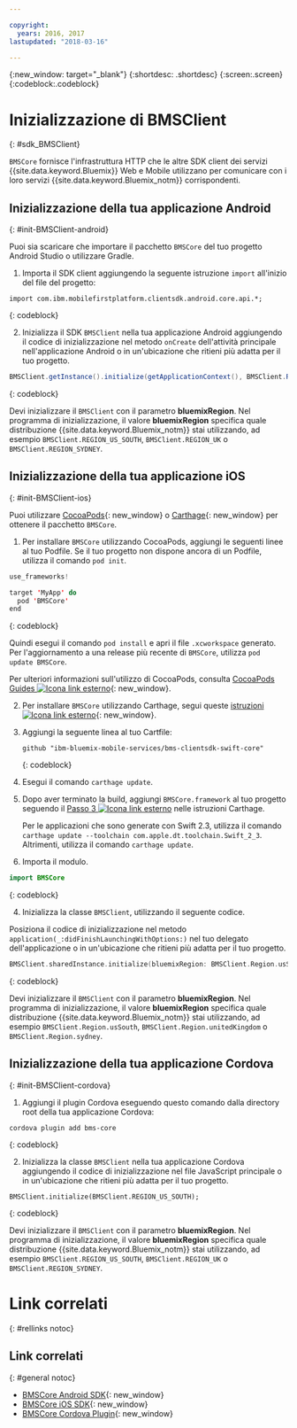 ```yaml
---

copyright:
  years: 2016, 2017
lastupdated: "2018-03-16"

---
```

{:new_window: target="_blank"}
{:shortdesc: .shortdesc}
{:screen:.screen}
{:codeblock:.codeblock}

# Inizializzazione di BMSClient
{: #sdk_BMSClient}

`BMSCore` fornisce l'infrastruttura HTTP che le altre SDK client dei servizi {{site.data.keyword.Bluemix}} Web e Mobile utilizzano per comunicare con i loro servizi {{site.data.keyword.Bluemix_notm}} corrispondenti.


## Inizializzazione della tua applicazione Android
{: #init-BMSClient-android}

Puoi sia scaricare che importare il pacchetto `BMSCore` del tuo progetto Android Studio o utilizzare Gradle.

1. Importa il SDK client aggiungendo la seguente istruzione `import` all'inizio del file del progetto:

  ```
  import com.ibm.mobilefirstplatform.clientsdk.android.core.api.*;
  ```
  {: codeblock}

2. Inizializza il SDK `BMSClient` nella tua applicazione Android aggiungendo il codice di inizializzazione nel metodo `onCreate` dell'attività principale nell'applicazione Android o in un'ubicazione che ritieni più adatta per il tuo progetto.

  ```Java
  BMSClient.getInstance().initialize(getApplicationContext(), BMSClient.REGION_US_SOUTH); // Assicurati che punti alla tua regione
  ```
  {: codeblock}

  Devi inizializzare il `BMSClient` con il parametro **bluemixRegion**. Nel programma di inizializzazione, il valore **bluemixRegion** specifica quale distribuzione {{site.data.keyword.Bluemix_notm}} stai utilizzando, ad esempio `BMSClient.REGION_US_SOUTH`, `BMSClient.REGION_UK` o `BMSClient.REGION_SYDNEY`.


## Inizializzazione della tua applicazione iOS
{: #init-BMSClient-ios}

Puoi utilizzare [CocoaPods](https://cocoapods.org){: new_window} o [Carthage](https://github.com/Carthage/Carthage){: new_window} per ottenere il pacchetto `BMSCore`.

1. Per installare `BMSCore` utilizzando CocoaPods, aggiungi le seguenti linee al tuo Podfile. Se il tuo progetto non dispone ancora di un Podfile, utilizza il comando `pod init`.

  ```Swift
  use_frameworks!

  target 'MyApp' do
    pod 'BMSCore'
  end
  ```
  {: codeblock}

  Quindi esegui il comando `pod install` e apri il file `.xcworkspace` generato. Per l'aggiornamento a una release più recente di `BMSCore`, utilizza `pod update BMSCore`.

  Per ulteriori informazioni sull'utilizzo di CocoaPods, consulta [CocoaPods Guides ![Icona link esterno](../../icons/launch-glyph.svg "Icona link esterno")](https://guides.cocoapods.org/using/index.html){: new_window}.

2. Per installare `BMSCore` utilizzando Carthage, segui queste [istruzioni ![Icona link esterno](../../icons/launch-glyph.svg "Icona link esterno")](https://github.com/Carthage/Carthage#getting-started){: new_window}.

  1. Aggiungi la seguente linea al tuo Cartfile:

      ```
      github "ibm-bluemix-mobile-services/bms-clientsdk-swift-core"
      ```
      {: codeblock}

  2. Esegui il comando `carthage update`.

  3. Dopo aver terminato la build, aggiungi `BMSCore.framework` al tuo progetto seguendo il [Passo 3 ![Icona link esterno](../../icons/launch-glyph.svg "Icona link esterno")](https://github.com/Carthage/Carthage#getting-started) nelle istruzioni Carthage.

      Per le applicazioni che sono generate con Swift 2.3, utilizza il comando `carthage update --toolchain com.apple.dt.toolchain.Swift_2_3`. Altrimenti, utilizza il comando `carthage update`.

3. Importa il modulo.

  ```Swift
  import BMSCore
  ```
  {: codeblock}

4. Inizializza la classe `BMSClient`, utilizzando il seguente codice.

  Posiziona il codice di inizializzazione nel metodo `application(_:didFinishLaunchingWithOptions:)` nel tuo delegato dell'applicazione o in un'ubicazione che ritieni più adatta per il tuo progetto.

  ```Swift
  BMSClient.sharedInstance.initialize(bluemixRegion: BMSClient.Region.usSouth) // Assicurati che punti alla tua regione
  ```
  {: codeblock}

  Devi inizializzare il `BMSClient` con il parametro **bluemixRegion**. Nel programma di inizializzazione, il valore **bluemixRegion** specifica quale distribuzione {{site.data.keyword.Bluemix_notm}} stai utilizzando, ad esempio `BMSClient.Region.usSouth`, `BMSClient.Region.unitedKingdom` o `BMSClient.Region.sydney`.


## Inizializzazione della tua applicazione Cordova
{: #init-BMSClient-cordova}

1. Aggiungi il plugin Cordova eseguendo questo comando dalla directory root della tua applicazione Cordova:

  ```
  cordova plugin add bms-core
  ```
  {: codeblock}

2. Inizializza la classe `BMSClient` nella tua applicazione Cordova aggiungendo il codice di inizializzazione nel file JavaScript principale o in un'ubicazione che ritieni più adatta per il tuo progetto.

  ```
  BMSClient.initialize(BMSClient.REGION_US_SOUTH);
  ```
  {: codeblock}

  Devi inizializzare il `BMSClient` con il parametro **bluemixRegion**. Nel programma di inizializzazione, il valore **bluemixRegion** specifica quale distribuzione {{site.data.keyword.Bluemix_notm}} stai utilizzando, ad esempio `BMSClient.REGION_US_SOUTH`, `BMSClient.REGION_UK` o `BMSClient.REGION_SYDNEY`.


# Link correlati
{: #rellinks notoc}

## Link correlati
{: #general notoc}

* [BMSCore Android SDK](https://github.com/ibm-bluemix-mobile-services/bms-clientsdk-android-core){: new_window}
* [BMSCore iOS SDK](https://github.com/ibm-bluemix-mobile-services/bms-clientsdk-swift-core){: new_window}
* [BMSCore Cordova Plugin](https://github.com/ibm-bluemix-mobile-services/bms-clientsdk-cordova-plugin-core){: new_window}
